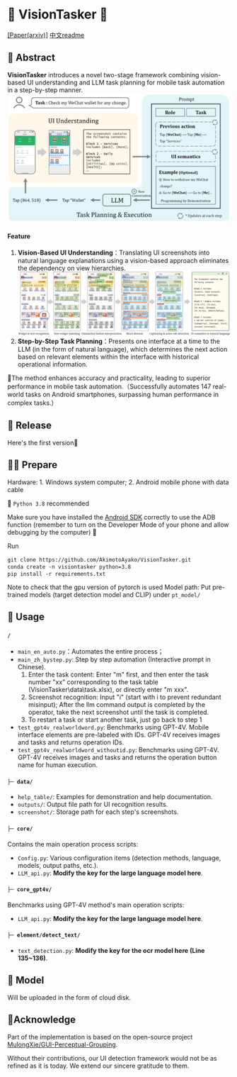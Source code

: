 # 📱 VisionTasker 🤖
[[Paper(arxiv)]](https://arxiv.org/abs/2312.11190) 
[中文readme](https://github.com/AkimotoAyako/VisionTasker/blob/main/readme_zh.md)

## 📰 Abstract
**VisionTasker** introduces a novel two-stage framework combining vision-based UI understanding and LLM task planning for mobile task automation in a step-by-step manner.
![framework](framework.png)

#### Feature
1. **Vision-Based UI Understanding**：Translating UI screenshots into natural language explanations using a vision-based approach eliminates the dependency on view hierarchies.
![界面理解](ui_understanding.png)
2. **Step-by-Step Task Planning**：Presents one interface at a time to the LLM (in the form of natural language), which determines the next action based on relevant elements within the interface with historical operational information.

🥳The method enhances accuracy and practicality, leading to superior performance in mobile task automation.（Successfully automates 147 real-world tasks on Android smartphones, surpassing human performance in complex tasks.）

## 📢 Release
Here's the first version🤗

## 👩‍💻 Prepare
Hardware: 1. Windows system computer; 2. Android mobile phone with data cable

🙌 `Python 3.8` recommended

Make sure you have installed the [Android SDK](https://developer.android.com/tools/releases/platform-tools?hl=en) correctly to use the ADB function (remember to turn on the Developer Mode of your phone and allow debugging by the computer) 🍾

Run
```
git clone https://github.com/AkimotoAyako/VisionTasker.git
conda create -n visiontasker python=3.8
pip install -r requirements.txt
```

Note to check that the gpu version of pytorch is used
Model path: Put pre-trained models (target detection model and CLIP) under `pt_model/`

## 🚀 Usage

#### `/`
- `main_en_auto.py`：Automates the entire process；
- `main_zh_bystep.py`: Step by step automation (Interactive prompt in Chinese).
    1. Enter the task content: Enter "m" first, and then enter the task number "xx" corresponding to the task table (VisionTasker\data\task.xlsx), or directly enter "m xxx".
    2. Screenshot recognition: Input "i" (start with i to prevent redundant misinput); After the llm command output is completed by the operator, take the next screenshot until the task is completed.
    3. To restart a task or start another task, just go back to step 1
- `test_gpt4v_realworldword.py`: Benchmarks using GPT-4V. Mobile interface elements are pre-labeled with IDs. GPT-4V receives images and tasks and returns operation IDs.
- `test_gpt4v_realworldword_withoutid.py`: Benchmarks using GPT-4V. GPT-4V receives images and tasks and returns the operation button name for human execution.

#### `├─ data/`
- `help_table/`: Examples for demonstration and help documentation.
- `outputs/`: Output file path for UI recognition results.
- `screenshot/`: Storage path for each step's screenshots.

#### `├─ core/`
Contains the main operation process scripts:
- `Config.py`: Various configuration items (detection methods, language, models, output paths, etc.).
- `LLM_api.py`: **Modify the key for the large language model here**.

#### `├─ core_gpt4v/`
Benchmarks using GPT-4V method's main operation scripts:
- `LLM_api.py`: **Modify the key for the large language model here**.

#### `├─ element/detect_text/`
- `text_detection.py`: **Modify the key for the ocr model here (Line 135~136)**.

## 🍴 Model
Will be uploaded in the form of cloud disk.

## 🌷Acknowledge
Part of the implementation is based on the open-source project [MulongXie/GUI-Perceptual-Grouping](https://github.com/MulongXie/GUI-Perceptual-Grouping).

Without their contributions, our UI detection framework would not be as refined as it is today. We extend our sincere gratitude to them.
